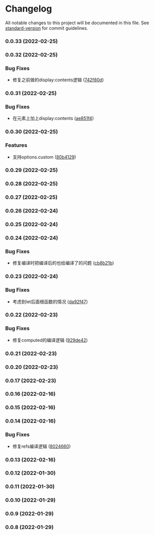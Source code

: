 # Changelog

All notable changes to this project will be documented in this file. See [standard-version](https://github.com/conventional-changelog/standard-version) for commit guidelines.

### 0.0.33 (2022-02-25)

### 0.0.32 (2022-02-25)


### Bug Fixes

* 修复之前做的display:contents逻辑 ([742f80d](https://github.com/tencent-cdc/sfcjs/commit/742f80d37ec318905a34612ebedfd748fbb4b7c6))

### 0.0.31 (2022-02-25)


### Bug Fixes

* 在元素上加上display:contents ([ae851f4](https://github.com/tencent-cdc/sfcjs/commit/ae851f43bf12d88370f8800814a2ce778f126242))

### 0.0.30 (2022-02-25)


### Features

* 支持options.custom ([80b4129](https://github.com/tencent-cdc/sfcjs/commit/80b4129134dcf31fd44bea6eff9dde2f46996f6a))

### 0.0.29 (2022-02-25)

### 0.0.28 (2022-02-25)

### 0.0.27 (2022-02-25)

### 0.0.26 (2022-02-24)

### 0.0.25 (2022-02-24)

### 0.0.24 (2022-02-24)


### Bug Fixes

* 修复编译时把编译后的也给编译了的问题 ([cb8b21b](https://github.com/tencent-cdc/sfcjs/commit/cb8b21bf6ddddc87d2eb5bfbb2073b1cfe6038e1))

### 0.0.23 (2022-02-24)


### Bug Fixes

* 考虑到let后面根函数的情况 ([da92f47](https://github.com/tencent-cdc/sfcjs/commit/da92f47b2e7fa570f3d0aaa620bc3aa3cb467f70))

### 0.0.22 (2022-02-23)


### Bug Fixes

* 修复computed的编译逻辑 ([929de42](https://github.com/tencent-cdc/sfcjs/commit/929de42202d923c302520fc4e8079ac84a7b9bad))

### 0.0.21 (2022-02-23)

### 0.0.20 (2022-02-23)

### 0.0.17 (2022-02-23)

### 0.0.16 (2022-02-16)

### 0.0.15 (2022-02-16)

### 0.0.14 (2022-02-16)


### Bug Fixes

* 修复refs编译逻辑 ([8024660](https://github.com/tencent-cdc/sfcjs/commit/80246607542de270f2d665741ec991424f3a9230))

### 0.0.13 (2022-02-16)

### 0.0.12 (2022-01-30)

### 0.0.11 (2022-01-30)

### 0.0.10 (2022-01-29)

### 0.0.9 (2022-01-29)

### 0.0.8 (2022-01-29)
